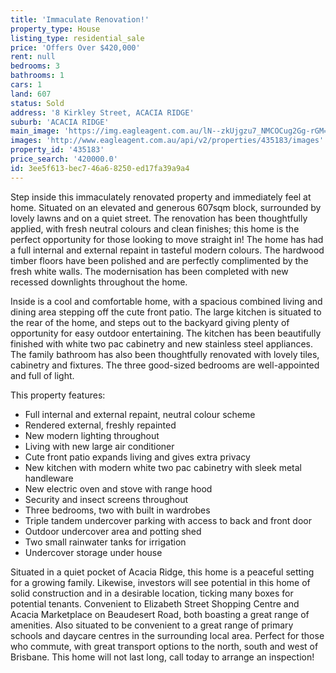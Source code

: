 ```yaml
---
title: 'Immaculate Renovation!'
property_type: House
listing_type: residential_sale
price: 'Offers Over $420,000'
rent: null
bedrooms: 3
bathrooms: 1
cars: 1
land: 607
status: Sold
address: '8 Kirkley Street, ACACIA RIDGE'
suburb: 'ACACIA RIDGE'
main_image: 'https://img.eagleagent.com.au/lN--zkUjgzu7_NMCOCug2Gg-rGM=/1280x854/smart/https://s3-us-west-2.amazonaws.com/eagleagent-orig/images/6821425/126212862-image-M.jpg'
images: 'http://www.eagleagent.com.au/api/v2/properties/435183/images'
property_id: '435183'
price_search: '420000.0'
id: 3ee5f613-bec7-46a6-8250-ed17fa39a9a4
---
```

Step inside this immaculately renovated property and immediately feel at home. Situated on an elevated and generous 607sqm block, surrounded by lovely lawns and on a quiet street. The renovation has been thoughtfully applied, with fresh neutral colours and clean finishes; this home is the perfect opportunity for those looking to move straight in! The home has had a full internal and external repaint in tasteful modern colours. The hardwood timber floors have been polished and are perfectly complimented by the fresh white walls. The modernisation has been completed with new recessed downlights throughout the home.

Inside is a cool and comfortable home, with a spacious combined living and dining area stepping off the cute front patio. The large kitchen is situated to the rear of the home, and steps out to the backyard giving plenty of opportunity for easy outdoor entertaining. The kitchen has been beautifully finished with white two pac cabinetry and new stainless steel appliances. The family bathroom has also been thoughtfully renovated with lovely tiles, cabinetry and fixtures. The three good-sized bedrooms are well-appointed and full of light.

This property features:

*  Full internal and external repaint, neutral colour scheme
*  Rendered external, freshly repainted
*  New modern lighting throughout
*  Living with new large air conditioner
*  Cute front patio expands living and gives extra privacy
*  New kitchen with modern white two pac cabinetry with sleek metal handleware
*  New electric oven and stove with range hood
*  Security and insect screens throughout
*  Three bedrooms, two with built in wardrobes
*  Triple tandem undercover parking with access to back and front door
*  Outdoor undercover area and potting shed
*  Two small rainwater tanks for irrigation
*  Undercover storage under house

Situated in a quiet pocket of Acacia Ridge, this home is a peaceful setting for a growing family. Likewise, investors will see potential in this home of solid construction and in a desirable location, ticking many boxes for potential tenants. Convenient to Elizabeth Street Shopping Centre and Acacia Marketplace on Beaudesert Road, both boasting a great range of amenities. Also situated to be convenient to a great range of primary schools and daycare centres in the surrounding local area. Perfect for those who commute, with great transport options to the north, south and west of Brisbane. This home will not last long, call today to arrange an inspection!